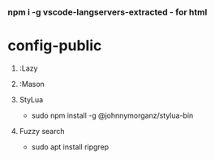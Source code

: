 ### npm i -g vscode-langservers-extracted - for html
# config-public

1. :Lazy

2. :Mason

3.  StyLua
    - sudo npm install -g @johnnymorganz/stylua-bin

6. Fuzzy search
    - sudo apt install ripgrep
